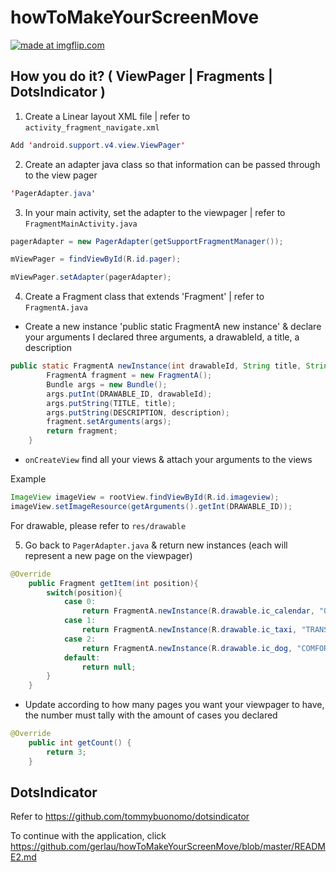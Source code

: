 # howToMakeYourScreenMove

<a href="https://imgflip.com/gif/2vl9pi"><img src="https://i.imgflip.com/2vl9pi.gif" title="made at imgflip.com"/></a>

## How you do it? ( ViewPager | Fragments | DotsIndicator )

1) Create a Linear layout XML file | refer to `activity_fragment_navigate.xml`
```java
Add 'android.support.v4.view.ViewPager'
```

2) Create an adapter java class so that information can be passed through to the view pager 
```java
'PagerAdapter.java'
```

3) In your main activity, set the adapter to the viewpager | refer to `FragmentMainActivity.java`
```java
pagerAdapter = new PagerAdapter(getSupportFragmentManager());

mViewPager = findViewById(R.id.pager);

mViewPager.setAdapter(pagerAdapter);
```

4) Create a Fragment class that extends 'Fragment' | refer to `FragmentA.java`

- Create a new instance 'public static FragmentA new instance' & declare your arguments 
I declared three arguments, a drawableId, a title, a description

```java
public static FragmentA newInstance(int drawableId, String title, String description){
        FragmentA fragment = new FragmentA();
        Bundle args = new Bundle();
        args.putInt(DRAWABLE_ID, drawableId);
        args.putString(TITLE, title);
        args.putString(DESCRIPTION, description);
        fragment.setArguments(args);
        return fragment;
    }
```

- `onCreateView` find all your views & attach your arguments to the views

Example
```java
ImageView imageView = rootView.findViewById(R.id.imageview);
imageView.setImageResource(getArguments().getInt(DRAWABLE_ID));
```

For drawable, please refer to `res/drawable`

5)  Go back to `PagerAdapter.java` & return new instances (each will represent a new page on the viewpager)
```java
@Override
    public Fragment getItem(int position){
        switch(position){
            case 0:
                return FragmentA.newInstance(R.drawable.ic_calendar, "ONLINE RESERVATION ", "Fast & reliable reservation");
            case 1:
                return FragmentA.newInstance(R.drawable.ic_taxi, "TRANSPORT", "Safe and reliable rides are provided by our experienced and pet friendly drivers");
            case 2:
                return FragmentA.newInstance(R.drawable.ic_dog, "COMFORT", "Comfortable environment for your dog’s needs and wants");
            default:
                return null;
        }
    }
```
- Update according to how many pages you want your viewpager to have, the number must tally with the amount of cases you declared
```java
@Override
    public int getCount() {
        return 3;
    }
```

## DotsIndicator
Refer to https://github.com/tommybuonomo/dotsindicator

To continue with the application, click https://github.com/gerlau/howToMakeYourScreenMove/blob/master/README2.md
